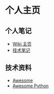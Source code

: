 # 个人主页

## 个人笔记

* [Wiki 主页](https://github.com/huyx/homepage/wiki/)
* [技术笔记](https://github.com/huyx/tech-note)

## 技术资料

* [Awesome](https://github.com/sindresorhus/awesome)
* [Awesome Python](https://github.com/vinta/awesome-python)
